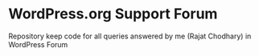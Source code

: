 WordPress.org Support Forum
===================================
Repository keep code for all queries answered by me (Rajat Chodhary) in WordPress Forum
